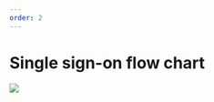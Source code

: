 ```yaml
---
order: 2
---
```


# Single sign-on flow chart

![](https://upload.jeecg.com/jeecg/help/jeecgback/topwrite/assets/image_1681400445936.png)
